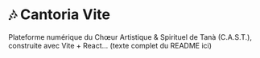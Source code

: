 # 🎶 Cantoria Vite
Plateforme numérique du Chœur Artistique & Spirituel de Tanà (C.A.S.T.), construite avec Vite + React...
(texte complet du README ici)